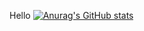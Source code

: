 Hello
[![Anurag's GitHub stats](https://github-readme-stats.vercel.app/api?username=bersilin-robert1609)](https://github.com/anuraghazra/github-readme-stats)
